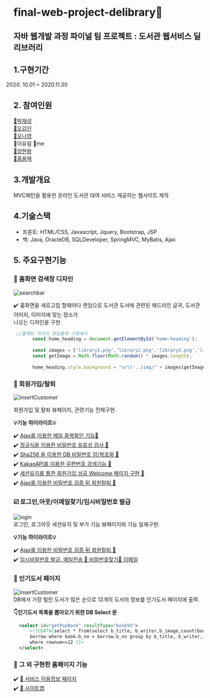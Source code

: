 # final-web-project-delibrary📖
## 자바 웹개발 과정 파이널 팀 프로젝트 : 도서관 웹서비스 딜리브러리
  
## 1.구현기간
2020. 10.01 ~ 2020.11.30
  
## 2. 참여인원 
[📘박재성](https://github.com/wotjd0860)  
[📗오김인](https://github.com/inhalin)  
[📒오나영](https://github.com/ohna93)  
📙이유림 👋me  
[📓양현왕](https://github.com/YangHyeonWang)  
[📔홍용택](https://github.com/yongtaek12)  
  
## 3.개발개요
MVC패턴을 활용한 온라인 도서관 대여 서비스 제공하는 웹사이트 제작 
  
## 4.기술스택
  - 프론트: HTML/CSS, Javascript, Jquery, Bootstrap, JSP
  - 백: Java, OracleDB, SQLDeveloper, SpringMVC, MyBatis, Ajax
  
## 5. 주요구현기능

  ### 🌱 홈화면 검색창 디자인  
  
  ![searchbar](delibraryGIF/01.home.gif)
  
  ✔️ 홈화면을 새로고침 할때마다 랜덤으로 도서관 도서에 관련된 헤드라인 글귀, 
  도서관 이미지, 이미지에 맞는 장소가  
  나오는 디자인을 구현.  
  
  ```javascript 
   //홈헤딩 이미지 랜덤출력 구현예시
         const home_heading = document.getElementById('home-heading');
      
         const images = ['library1.png','library2.png','library3.png','library4.png','library5.png','library6.png','library7.png','library8.jpg'];
         const getImage = Math.floor(Math.random() * images.length);
         
         home_heading.style.background = "url('../img/" + images[getImage] + "')";
  ```
  
    
  
  ### 🌱 회원가입/탈퇴
  ![insertCustomer](delibraryGIF/02.join.gif)
  
  회원가입 및 탈퇴 뷰페이지, 관련기능 전체구현.  
  
  **💡기능 하이라이트💡**
    
   ✔️ [Ajax를 이용한 메일 중복확인 기능🔗](https://github.com/yurimnim/final-web-project-delibrary/blob/main/delibraryGIF/03.join_01.gif)  
   ✔️ [정규식을 이용한 비밀번호 유효성 검사 🔗](https://github.com/yurimnim/final-web-project-delibrary/blob/main/delibraryGIF/04.join_02.gif)  
   ✔️ [Sha256 을 이용한 DB 비밀번호 암/복호화 🔗](https://github.com/yurimnim/final-web-project-delibrary/blob/main/delibraryGIF/12.sha.png)  
   ✔️ [KakaoAPI를 이용한 우편번호 검색기능 🔗](https://github.com/yurimnim/final-web-project-delibrary/blob/main/delibraryGIF/05.join_04.gif)  
   ✔️ [세션유지를 통한 회원가입 성공 Welcome 페이지 구현 🔗](https://github.com/yurimnim/final-web-project-delibrary/blob/main/delibraryGIF/06.join_05.gif)  
   ✔️ [Ajax를 이용한 비밀번호 검증 뒤 회원탈퇴 🔗](https://github.com/yurimnim/final-web-project-delibrary/blob/main/delibraryGIF/08.out.gif)  
     
   
  ### ☑️ 로그인,아웃/이메일찾기/임시비밀번호 발급  
  
  ![login](delibraryGIF/07.login.gif)  
  로그인, 로그아웃 세션유지 및 부가 기능 뷰페이지와 기능 일체구현.  
    
      
   **💡기능 하이라이트💡**
    
   ✔️ [Ajax를 이용한 비밀번호 검증 뒤 회원탈퇴 🔗](https://github.com/yurimnim/final-web-project-delibrary/blob/main/delibraryGIF/09.email.gif)  
   ✔️ [임시비밀번호 발급, 메일전송 🔗 비밀번호찾기](https://github.com/yurimnim/final-web-project-delibrary/blob/main/delibraryGIF/09.pwd.gif)[🔗 이메일](https://github.com/yurimnim/final-web-project-delibrary/blob/main/delibraryGIF/10.pwdmail.gif) 
   
  
 ### 🌱 인기도서 페이지  
 ![insertCustomer](delibraryGIF/10.pop.gif)  
  DB에서 가장 빌린 도서가 많은 순으로 12개의 도서의 정보를 인기도서 페이지에 출력.  
   
  **👇인기도서 목록을 뽑아오기 위한 DB Select 문**
  ```xml
	<select id="getPopBook" resultType="bookVO">
		<![CDATA[select * from(select b_title, b_writer,b_image,count(bor_no) from book, 
		borrow where book.b_no = borrow.b_no group by b_title, b_writer, b_image order by count(bor_no) desc) 
		where rownum<=12 ]]>
	</select>
```
  
  
 ### 🌱 그 외 구현한 홈페이지 기능
   
   ✔️ [🔗 서비스 이용정보 페이지](https://github.com/yurimnim/final-web-project-delibrary/blob/main/delibraryGIF/11.etc_1.gif)  
   ✔️ [🔗 사이트맵](https://github.com/yurimnim/final-web-project-delibrary/blob/main/delibraryGIF/11.etc_2.gif)
 
 




  
  
  
  
  
  
  
   
 
     
   
  



